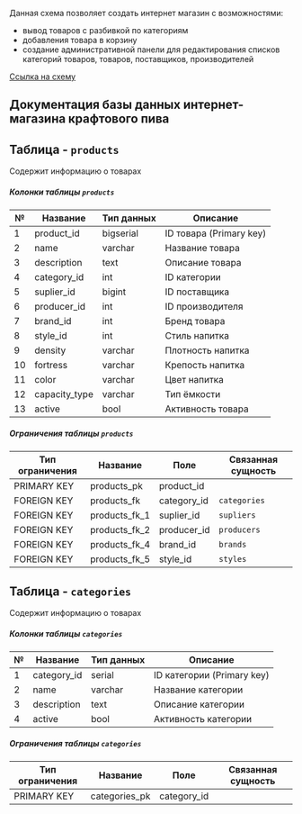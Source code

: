 Данная схема позволяет создать интернет магазин с возможностями:
- вывод товаров с разбивкой по категориям
- добавления товара в корзину
- создание административной панели для редактирования списков категорий товаров, товаров, поставщиков, производителей

[Ссылка на схему](https://github.com/nikerov-kirill/OtusDB_2021/blob/master/ShopScheme.png)

## Документация базы данных интернет-магазина крафтового пива
## Таблица - `products`
Содержит информацию о товарах
##### Колонки таблицы `products`
| № | Название | Тип данных | Описание |
| -- | --- | ----------- | ----- |
| 1 | product_id | bigserial | ID товара (Primary key) |
| 2 | name | varchar | Название товара |
| 3 | description | text | Описание товара |
| 4 | category_id | int | ID категории |
| 5 | suplier_id | bigint | ID поставщика |
| 6 | producer_id | int | ID производителя |
| 7 | brand_id | int | Бренд товара |
| 8 | style_id | int | Стиль напитка |
| 9 | density | varchar | Плотность напитка |
| 10 | fortress | varchar | Крепость напитка |
| 11 | color | varchar | Цвет напитка |
| 12 | capacity_type | varchar | Тип ёмкости |
| 13 | active | bool | Активность товара |
##### Ограничения таблицы `products`
| Тип ограничения | Название | Поле | Связанная сущность |
| -- | --- | ----------- | ---- |
| PRIMARY KEY | products_pk | product_id | |
| FOREIGN KEY | products_fk | category_id | `categories` |
| FOREIGN KEY | products_fk_1 | suplier_id | `supliers` |
| FOREIGN KEY | products_fk_2 | producer_id | `producers` |
| FOREIGN KEY | products_fk_4 | brand_id | `brands` |
| FOREIGN KEY | products_fk_5 | style_id | `styles` |

## Таблица - `categories`
Содержит информацию о товарах
##### Колонки таблицы `categories`
| № | Название | Тип данных | Описание |
| -- | --- | ----------- | ----- |
| 1 | category_id | serial | ID категории (Primary key) |
| 2 | name | varchar | Название категории |
| 3 | description | text | Описание категории |
| 4 | active | bool | Активность категории |
##### Ограничения таблицы `categories`
| Тип ограничения | Название | Поле | Связанная сущность |
| -- | --- | ----------- | ---- |
| PRIMARY KEY | categories_pk | category_id | |
